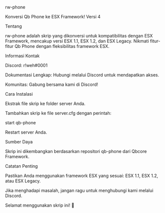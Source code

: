 rw-phone

Konversi Qb Phone ke ESX Framework! Versi 4

Tentang

rw-phone adalah skrip yang dikonversi untuk kompatibilitas dengan ESX Framework, mencakup versi ESX 1.1, ESX 1.2, dan ESX Legacy. Nikmati fitur-fitur Qb Phone dengan fleksibilitas framework ESX.

Informasi Kontak

Discord: r!weh#0001

Dokumentasi Lengkap: Hubungi melalui Discord untuk mendapatkan akses.

Komunitas: Gabung bersama kami di Discord!

Cara Instalasi

Ekstrak file skrip ke folder server Anda.

Tambahkan skrip ke file server.cfg dengan perintah:

start qb-phone

Restart server Anda.

Sumber Daya

Skrip ini dikembangkan berdasarkan repositori qb-phone dari Qbcore Framework.

Catatan Penting

Pastikan Anda menggunakan framework ESX yang sesuai: ESX 1.1, ESX 1.2, atau ESX Legacy.

Jika menghadapi masalah, jangan ragu untuk menghubungi kami melalui Discord.

Selamat menggunakan skrip ini! 🚀

